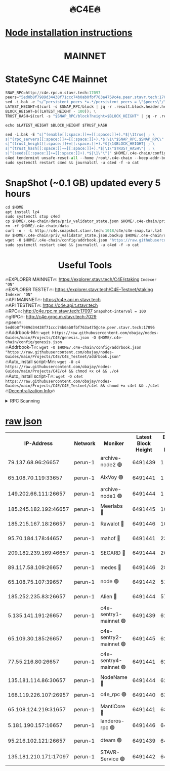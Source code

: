<h1 align="center"> 🔥C4E🔥</h1>

[Node installation instructions](https://github.com/obajay/nodes-Guides/tree/main/Projects/C4E)
=

<h1 align="center"> MAINNET</h1>

# StateSync C4E Mainnet
```python
SNAP_RPC=http://c4e.rpc.m.stavr.tech:17097
peers="5ed0b8f7989d34438f71ccc74b0ab0fbf763a475@c4e.peer.stavr.tech:17096"
sed -i.bak -e "s/^persistent_peers *=.*/persistent_peers = \"$peers\"/" $HOME/.c4e-chain/config/config.toml
LATEST_HEIGHT=$(curl -s $SNAP_RPC/block | jq -r .result.block.header.height); \
BLOCK_HEIGHT=$((LATEST_HEIGHT - 100)); \
TRUST_HASH=$(curl -s "$SNAP_RPC/block?height=$BLOCK_HEIGHT" | jq -r .result.block_id.hash)

echo $LATEST_HEIGHT $BLOCK_HEIGHT $TRUST_HASH

sed -i.bak -E "s|^(enable[[:space:]]+=[[:space:]]+).*$|\1true| ; \
s|^(rpc_servers[[:space:]]+=[[:space:]]+).*$|\1\"$SNAP_RPC,$SNAP_RPC\"| ; \
s|^(trust_height[[:space:]]+=[[:space:]]+).*$|\1$BLOCK_HEIGHT| ; \
s|^(trust_hash[[:space:]]+=[[:space:]]+).*$|\1\"$TRUST_HASH\"| ; \
s|^(seeds[[:space:]]+=[[:space:]]+).*$|\1\"\"|" $HOME/.c4e-chain/config/config.toml
c4ed tendermint unsafe-reset-all --home /root/.c4e-chain --keep-addr-book
sudo systemctl restart c4ed && journalctl -u c4ed -f -o cat
```
# SnapShot (~0.1 GB) updated every 5 hours
```python
cd $HOME
apt install lz4
sudo systemctl stop c4ed
cp $HOME/.c4e-chain/data/priv_validator_state.json $HOME/.c4e-chain/priv_validator_state.json.backup
rm -rf $HOME/.c4e-chain/data
curl -o - -L http://c4e.snapshot.stavr.tech:1018/c4e/c4e-snap.tar.lz4 | lz4 -c -d - | tar -x -C $HOME/.c4e-chain --strip-components 2
mv $HOME/.c4e-chain/priv_validator_state.json.backup $HOME/.c4e-chain/data/priv_validator_state.json
wget -O $HOME/.c4e-chain/config/addrbook.json "https://raw.githubusercontent.com/obajay/nodes-Guides/main/Projects/C4E/addrbook.json"
sudo systemctl restart c4ed && journalctl -u c4ed -f -o cat
```
 <h1 align="center"> Useful Tools</h1>

🔥EXPLORER MAINNET🔥:  https://explorer.stavr.tech/C4E/staking            `Indexer "ON"` \
🔥EXPLORER TESTET🔥:   https://explorer.stavr.tech/C4E-Testnet/staking     `Indexer "ON"` \
🔥API MAINNET🔥:       https://c4e.api.m.stavr.tech \
🔥API TESTNET🔥:       https://c4e.api.t.stavr.tech \
🔥RPC🔥:               http://c4e.rpc.m.stavr.tech:17097                  `Snapshot-interval = 100` \
🔥gRPC🔥:              http://c4e.grpc.m.stavr.tech:7029 \
🔥peer🔥:              `5ed0b8f7989d34438f71ccc74b0ab0fbf763a475@c4e.peer.stavr.tech:17096` \
🔥Addrbook-M🔥:    ```wget https://raw.githubusercontent.com/obajay/nodes-Guides/main/Projects/C4E/genesis.json -O $HOME/.c4e-chain/config/genesis.json``` \
🔥Addrbook-T🔥:    ```wget -O $HOME/.c4e-chain/config/addrbook.json "https://raw.githubusercontent.com/obajay/nodes-Guides/main/Projects/C4E/C4E_Testnet/addrbook.json"``` \
🔥Auto_install script-M🔥: ```wget -O c4 https://raw.githubusercontent.com/obajay/nodes-Guides/main/Projects/C4E/c4 && chmod +x c4 && ./c4``` \
🔥Auto_install script-T🔥: ```wget -O c4et https://raw.githubusercontent.com/obajay/nodes-Guides/main/Projects/C4E/C4E_Testnet/c4et && chmod +x c4et && ./c4et``` \
🔥[Decentralization Info](https://github.com/obajay/StateSync-snapshots/tree/main/Projects/C4E/Decentralization)🔥




<details>
<summary>RPC Scanning</summary>

<h2 align="center"> We scan nodes in real time every 4 hours. And we provide the final result of RPC endpoints.
We cannot influence the operation of these nodes in any way. </h2>


```python
If Voting Power is higher than 0 --> then the Node is a validator of the network and may be subject to attack and be a potential threat to the chain.
```
```python
We marked such validators with a red symbol
```

</details>

[raw json](https://rpc-check.c4e.stavr.tech/c4e/rpc-c4e-result.json)
=



<table><tr><th>IP-Address</th><th>Network</th><th>Moniker</th><th>Latest Block Height</th><th>Earliest Block Height</th><th>Catching Up</th><th>Tx Index</th><th>Voting Power</th><th>Scan Time</th></tr><tr><td>79.137.68.96:26657</td><td>perun-1</td><td>archive-node2 🟢</td><td>6491439</td><td>1</td><td>False</td><td>on</td><td>0</td><td>2023-12-29T00:35:50.532684775UTC</td></tr><tr><td>65.108.70.119:33657</td><td>perun-1</td><td>AlxVoy 🟢</td><td>6491441</td><td>1</td><td>False</td><td>on</td><td>0</td><td>2023-12-29T00:36:04.517176321UTC</td></tr><tr><td>149.202.66.111:26657</td><td>perun-1</td><td>archive-node1 🟢</td><td>6491444</td><td>1</td><td>False</td><td>on</td><td>0</td><td>2023-12-29T00:36:20.290808781UTC</td></tr><tr><td>185.245.182.192:46657</td><td>perun-1</td><td>Meerlabs 🔴</td><td>6491445</td><td>1051501</td><td>False</td><td>on</td><td>493550</td><td>2023-12-29T00:36:23.996051880UTC</td></tr><tr><td>185.215.167.18:26657</td><td>perun-1</td><td>Rawalot 🔴</td><td>6491446</td><td>1090501</td><td>False</td><td>on</td><td>579034</td><td>2023-12-29T00:36:35.786720285UTC</td></tr><tr><td>95.70.184.178:44657</td><td>perun-1</td><td>mahof 🔴</td><td>6491441</td><td>2342001</td><td>False</td><td>off</td><td>1357006</td><td>2023-12-29T00:36:03.796181856UTC</td></tr><tr><td>209.182.239.169:46657</td><td>perun-1</td><td>SECARD 🔴</td><td>6491444</td><td>2616101</td><td>False</td><td>off</td><td>675729</td><td>2023-12-29T00:36:17.888563122UTC</td></tr><tr><td>89.117.58.109:26657</td><td>perun-1</td><td>medes 🔴</td><td>6491446</td><td>2826001</td><td>False</td><td>off</td><td>471345</td><td>2023-12-29T00:36:30.902357654UTC</td></tr><tr><td>65.108.75.107:39657</td><td>perun-1</td><td>node 🟢</td><td>6491442</td><td>5198801</td><td>False</td><td>on</td><td>0</td><td>2023-12-29T00:36:06.960780933UTC</td></tr><tr><td>185.252.235.83:26657</td><td>perun-1</td><td>Alien 🔴</td><td>6491444</td><td>5736001</td><td>False</td><td>on</td><td>380508</td><td>2023-12-29T00:36:21.191773427UTC</td></tr><tr><td>5.135.141.191:26657</td><td>perun-1</td><td>c4e-sentry1-mainnet 🟢</td><td>6491439</td><td>6198001</td><td>False</td><td>on</td><td>0</td><td>2023-12-29T00:35:49.872816621UTC</td></tr><tr><td>65.109.30.185:26657</td><td>perun-1</td><td>c4e-sentry2-mainnet 🟢</td><td>6491445</td><td>6238301</td><td>False</td><td>on</td><td>0</td><td>2023-12-29T00:36:23.669120897UTC</td></tr><tr><td>77.55.216.80:26657</td><td>perun-1</td><td>c4e-sentry4-mainnet 🟢</td><td>6491441</td><td>6241001</td><td>False</td><td>on</td><td>0</td><td>2023-12-29T00:36:04.167561275UTC</td></tr><tr><td>135.181.114.86:30657</td><td>perun-1</td><td>NodeName 🔴</td><td>6491444</td><td>6284301</td><td>False</td><td>off</td><td>333717</td><td>2023-12-29T00:36:20.656006370UTC</td></tr><tr><td>168.119.226.107:26957</td><td>perun-1</td><td>c4e_rpc 🟢</td><td>6491440</td><td>6391440</td><td>False</td><td>on</td><td>0</td><td>2023-12-29T00:35:56.875406139UTC</td></tr><tr><td>65.108.124.219:31657</td><td>perun-1</td><td>MantiCore 🔴</td><td>6491441</td><td>6391441</td><td>False</td><td>off</td><td>837805</td><td>2023-12-29T00:36:03.384071151UTC</td></tr><tr><td>5.181.190.157:16657</td><td>perun-1</td><td>landeros-rpc 🟢</td><td>6491446</td><td>6478501</td><td>False</td><td>on</td><td>0</td><td>2023-12-29T00:36:35.372274081UTC</td></tr><tr><td>95.216.102.121:26657</td><td>perun-1</td><td>dteam 🟢</td><td>6491439</td><td>6483001</td><td>False</td><td>on</td><td>0</td><td>2023-12-29T00:35:50.201711254UTC</td></tr><tr><td>135.181.210.171:17097</td><td>perun-1</td><td>STAVR-Service 🟢</td><td>6491442</td><td>6489001</td><td>False</td><td>on</td><td>0</td><td>2023-12-29T00:36:09.351585444UTC</td></tr></table>
